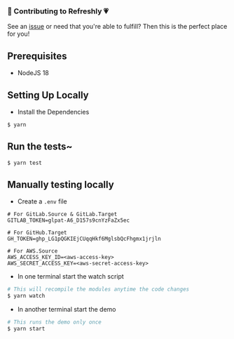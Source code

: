 ### 🤖 Contributing to Refreshly 💗

See an [issue](/issues) or need that you're able to fulfill?
Then this is the perfect place for you!

## Prerequisites

- NodeJS 18

## Setting Up Locally

- Install the Dependencies

```sh
$ yarn
```

## Run the tests~

```sh
$ yarn test
```

## Manually testing locally

- Create a `.env` file

```properties
# For GitLab.Source & GitLab.Target
GITLAB_TOKEN=glpat-A6_D157s9cnYzFaZx5ec

# For GitHub.Target
GH_TOKEN=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

# For AWS.Source
AWS_ACCESS_KEY_ID=<aws-access-key>
AWS_SECRET_ACCESS_KEY=<aws-secret-access-key>
```

- In one terminal start the watch script

```sh
# This will recompile the modules anytime the code changes
$ yarn watch
```

- In another terminal start the demo

```sh
# This runs the demo only once
$ yarn start
```
